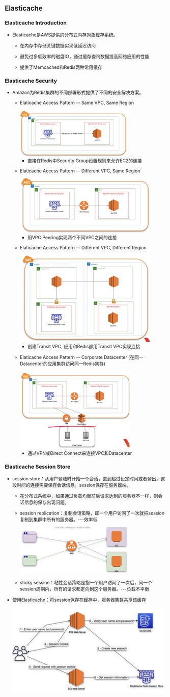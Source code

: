 ## Elasticache



###  Elasticache Introduction

- Elasticache是AWS提供的分布式内存对象缓存系统。

  - 在内存中存储关键数据实现低延迟访问

  - 避免过多低效率的磁盘IO，通过缓存查询数据提高网络应用的性能

  - 提供了Memcached和Redis两种常用缓存

    

### Elasticache Security

- Amazon为Redis集群的不同部署形式提供了不同的安全解决方案。

  - Elaticache Access Pattern -- Same VPC, Same Region

    <img src="https://raw.githubusercontent.com/Xiongkai-Wang/photos/main/cache-01.png" style="zoom:33%;" />

    - 直接在Redis中Security Group设置规则来允许EC2的连接

  - Elaticache Access Pattern -- Different VPC, Same Region

    <img src="https://raw.githubusercontent.com/Xiongkai-Wang/photos/main/cache-02.png" style="zoom:40%;" />

    - 用VPC Peering实现两个不同VPC之间的连接

  - Elaticache Access Pattern -- Different VPC, Different Region

    <img src="https://raw.githubusercontent.com/Xiongkai-Wang/photos/main/cache-03.png" style="zoom:40%;" />

    - 创建Transit VPC,  应用和Redis都用Transit VPC实现连接

  - Elaticache Access Pattern -- Corporate Datacenter (在同一Datacenter的应用集群访问同一Redis集群)

    <img src="https://raw.githubusercontent.com/Xiongkai-Wang/photos/main/cache-04.png" style="zoom:40%;" />

    - 通过VPN或Direct Connect来连接VPC和Datacenter



### Elasticache Session Store

- session store：从用户登陆时开始一个会话，直到超过设定时间或者登出，这段时间的连接需要保存会话信息。session保存在服务器端。

  - 在分布式系统中，如果通过负载均衡前后请求达到的服务器不一样，则会话信息的保存出现问题。

  - session replication：复制会话策略，即一个用户访问了一次就把session复制到集群中所有的服务器。---效率低

    <img src="https://raw.githubusercontent.com/Xiongkai-Wang/photos/main/cache-non-sticky.png" style="zoom:50%;" />

  - sticky session：粘性会话策略是指一个用户访问了一次后，同一个session周期内，所有的请求都定向到这个服务器。---负载不平衡

- 使用Elasticache：将session保存在缓存中，服务器集群共享该缓存

  <img src="https://raw.githubusercontent.com/Xiongkai-Wang/photos/main/cache-elasticacheStore.png" style="zoom:50%;" />